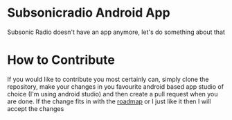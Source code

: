 # Subsonicradio Android App
Subsonic Radio doesn't have an app anymore, let's do something about that

# How to Contribute
If you would like to contribute you most certainly can, simply clone the repository, make your changes in you favourite android based app studio of choice (I'm using android studio) and then create a pull request when you are done. If the change fits in with the [roadmap](https://github.com/jrmswell/subsonicradioandroid/projects/1) or I just like it then I will accept the changes
